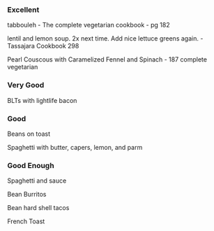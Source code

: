 ### Excellent

tabbouleh - The complete vegetarian cookbook - pg 182

lentil and lemon soup. 2x next time. Add nice lettuce greens again. - Tassajara Cookbook 298

Pearl Couscous with Caramelized Fennel and Spinach - 187 complete vegetarian

### Very Good

BLTs with lightlife bacon


### Good

Beans on toast

Spaghetti with butter, capers, lemon, and parm


### Good Enough

Spaghetti and sauce

Bean Burritos

Bean hard shell tacos

French Toast




